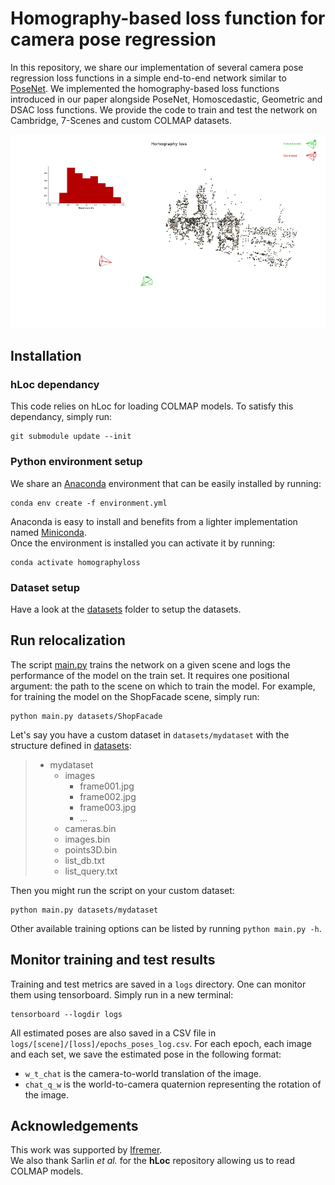 # Homography-based loss function for camera pose regression
In this repository, we share our implementation of several camera pose regression
loss functions in a simple end-to-end network similar to
[PoseNet](https://openaccess.thecvf.com/content_iccv_2015/html/Kendall_PoseNet_A_Convolutional_ICCV_2015_paper.html).
We implemented the homography-based loss functions introduced in our paper alongside PoseNet, Homoscedastic, Geometric
and DSAC loss functions. We provide the code to train and test the network on Cambridge, 7-Scenes and custom COLMAP
datasets.

![Convergence of homography loss](assets/animation.gif)

## Installation

### hLoc dependancy
This code relies on hLoc for loading COLMAP models. To satisfy this dependancy, simply run:
```shell
git submodule update --init
```

### Python environment setup
We share an [Anaconda](https://www.anaconda.com) environment that can be easily installed by running:
```shell
conda env create -f environment.yml
```
Anaconda is easy to install and benefits from a lighter implementation named
[Miniconda](https://docs.conda.io/en/latest/miniconda.html).  
Once the environment is installed you can activate it by running:
```shell
conda activate homographyloss
```

### Dataset setup
Have a look at the [datasets](datasets) folder to setup the datasets.

## Run relocalization
The script [main.py](main.py) trains the network on a given scene and logs the performance of the model on the
train set. It requires one positional argument: the path to the scene on which to train the model.
For example, for training the model on the ShopFacade scene, simply run:
```shell
python main.py datasets/ShopFacade
```
Let's say you have a custom dataset in `datasets/mydataset` with the structure defined in [datasets](datasets):
> - mydataset
>   - images
>     - frame001.jpg
>     - frame002.jpg
>     - frame003.jpg
>     - ...
>   - cameras.bin
>   - images.bin
>   - points3D.bin
>   - list_db.txt
>   - list_query.txt

Then you might run the script on your custom dataset:
```shell
python main.py datasets/mydataset
```

Other available training options can be listed by running `python main.py -h`.

## Monitor training and test results
Training and test metrics are saved in a `logs` directory. One can monitor them using tensorboard.
Simply run in a new terminal:
```shell
tensorboard --logdir logs
```

All estimated poses are also saved in a CSV file in `logs/[scene]/[loss]/epochs_poses_log.csv`.
For each epoch, each image and each set, we save the estimated pose in the following format:
- `w_t_chat` is the camera-to-world translation of the image.
- `chat_q_w` is the world-to-camera quaternion representing the rotation of the image.

## Acknowledgements
This work was supported by [Ifremer](https://wwz.ifremer.fr/).  
We also thank Sarlin *et al.* for the **hLoc** repository allowing us to read COLMAP models.
